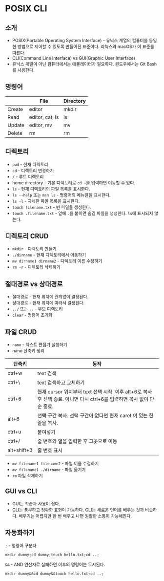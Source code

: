 # POSIX CLI

## 소개

- POSIX(Portable Operating System Interface) - 유닉스 계열의 컴퓨터를 동일한 방법으로 제어할 수 있도록 만들어진 표준이다. 리눅스와 macOS가 이 표준을 따른다.
- CLI(Command Line Interface) vs GUI(Graphic User Interface)
- 유닉스 계열이 아닌 컴퓨터에서는 에뮬레이터가 필요하다. 윈도우에서는 Git Bash를 사용한다.

## 명령어 

||File|Directory|
|---|---|---|
|Create|editor|mkdir|
|Read|editor, cat, ls|ls|
|Update|editor, mv|mv|
|Delete|rm|rm|

## 디렉토리

- `pwd` - 현재 디렉토리
- `cd` - 디렉토리 변경하기
- `/` - 루트 디렉토리
- home directory - 기본 디렉토리로 `cd ~`을 입력하면 이동할 수 있다.
- `ls` - 현재 디렉토리의 파일 목록을 표시한다.
- `ls --help` 또는 `man ls` - 명령어의 메뉴얼을 표시한다.
- `ls -l` - 자세한 파일 목록을 표시한다.
-  `touch filename.txt` - 빈 파일을 생성한다.
- `touch .filename.txt` - 앞에 `.`을 붙이면 숨김 파일을 생성한다. `ls`에 표시되지 않는다.

## 디렉토리 CRUD
- `mkdir` - 디렉토리 만들기
- `./dirname` - 현재 디렉토리에서 이동하기
- `mv dirname1 dirname2` - 디렉토리 이름 수정하기
- `rm -r` - 디렉토리 삭제하기

## 절대경로 vs 상대경로
- 절대경로 - 현재 위치에 관계없이 결정된다.
- 상대경로 - 현재 위치에 따라서 결정된다.
- `../` 또는 `..` - 부모 디렉토리
- `clear` - 명령어 초기화

## 파일 CRUD
- `nano` - 텍스트 편집기 실행하기
- nano 단축키 정리

|단축키|동작|
|---|---|
|ctrl+w|text 검색|
|ctrl+\\ |text 검색하고 교체하기|
|ctrl+6|현재 cursor 위치부터 text 선택 시작. 이후 alt+6로 복사 후 선택 종료. 아니면 다시 ctrl+6를 입력하면 복사 없이 단순 종료.|
|alt+6|선택 구간 복사. 선택 구간이 없다면 현재 caret 이 있는 한 줄을 복사.|
|ctrl+u|붙여넣기|
|ctrl+/|줄 번호와 열을 입력한 후 그곳으로 이동|
|alt+shift+3|줄 번호 표시|

- `mv filename1 filename2` - 파일 이름 수정하기
- `mv filename1 ./dirname` - 파일 옮기기
- `rm` 파일 삭제하기

## GUI vs CLI
- GUI는 학습과 사용이 쉽다.
- CLI는 풍부하고 정확한 표현이 가능하다. CLI는 새로운 언어를 배우는 것과 비슷하다. 배우기는 어렵지만 한 번 배우고 나면 원활한 소통이 가능해진다.

## 자동화하기
`;` - 명령어 구분자

`mkdir dummy;cd dummy;touch hello.txt;cd ..;`

`&&` - AND 연산자로 실패하면 이후의 명령어는 무시된다.

`mkdir dummy&&cd dummy&&touch hello.txt;cd ..;`
